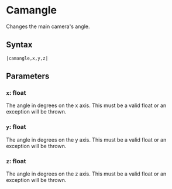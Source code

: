 # Camangle

Changes the main camera's angle.

## Syntax

````
|camangle,x,y,z|
````

## Parameters

### `x`: float

The angle in degrees on the x axis. This must be a valid float or an exception will be thrown.

### `y`: float

The angle in degrees on the y axis. This must be a valid float or an exception will be thrown.

### `z`: float

The angle in degrees on the z axis. This must be a valid float or an exception will be thrown.
